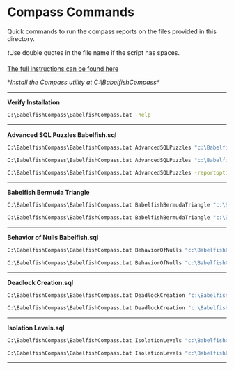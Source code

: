 # Compass Commands

Quick commands to run the compass reports on the files provided in this directory.

❗Use double quotes in the file name if the script has spaces.

[The full instructions can be found here](https://aws.amazon.com/blogs/database/deep-dive-into-babelfish-compass/)    

**Install the Compass utility at C:\BabelfishCompass\**    

-----------------
**Verify Installation**

```cmd
C:\BabelfishCompass\BabelfishCompass.bat -help
```

-----------------
**Advanced SQL Puzzles Babelfish.sql**    

```cmd
C:\BabelfishCompass\BabelfishCompass.bat AdvancedSQLPuzzles "c:\BabelfishCompass\Advanced SQL Puzzles Babelfish.sql"
```

```cmd
C:\BabelfishCompass\BabelfishCompass.bat AdvancedSQLPuzzles "c:\BabelfishCompass\Advanced SQL Puzzles Babelfish.sql" -replace
```

```cmd
C:\BabelfishCompass\BabelfishCompass.bat AdvancedSQLPuzzles -reportoption xref
```

------------------
**Babelfish Bermuda Triangle**    

```cmd
C:\BabelfishCompass\BabelfishCompass.bat BabelfishBermudaTriangle "c:\BabelfishCompass\Babelfish Bermuda Triangle.sql"
```

```cmd
C:\BabelfishCompass\BabelfishCompass.bat BabelfishBermudaTriangle "c:\BabelfishCompass\Babelfish Bermuda Triangle.sql" -replace
```

------------------
**Behavior of Nulls Babelfish.sql**    

```cmd
C:\BabelfishCompass\BabelfishCompass.bat BehaviorOfNulls "c:\BabelfishCompass\Behavior of Nulls Babelfish.sql"
```

```cmd
C:\BabelfishCompass\BabelfishCompass.bat BehaviorOfNulls "c:\BabelfishCompass\Behavior of Nulls Babelfish.sql" -replace
```

------------------
**Deadlock Creation.sql**    

```cmd
C:\BabelfishCompass\BabelfishCompass.bat DeadlockCreation "c:\BabelfishCompass\Deadlock Creation.sql.sql"
```

```cmd
C:\BabelfishCompass\BabelfishCompass.bat DeadlockCreation "c:\BabelfishCompass\Deadlock Creation.sql.sql" -replace
```

------------------
**Isolation Levels.sql**    

```cmd
C:\BabelfishCompass\BabelfishCompass.bat IsolationLevels "c:\BabelfishCompass\Isolation Levels.sql"
```

```cmd
C:\BabelfishCompass\BabelfishCompass.bat IsolationLevels "c:\BabelfishCompass\Isolation Levels.sql" -replace
```

------------------
